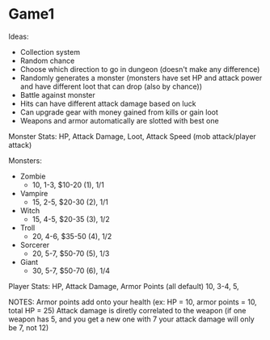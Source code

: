 # Game1

Ideas:
- Collection system
- Random chance
- Choose which direction to go in dungeon (doesn't make any difference)
- Randomly generates a monster (monsters have set HP and attack power and have different loot that can drop (also by chance))
- Battle against monster
- Hits can have different attack damage based on luck
- Can upgrade gear with money gained from kills or gain loot
- Weapons and armor automatically are slotted with best one

Monster Stats:
HP, Attack Damage, Loot, Attack Speed (mob attack/player attack)

Monsters:
- Zombie
  - 10, 1-3, $10-20 (1), 1/1
- Vampire
  - 15, 2-5, $20-30 (2), 1/1
- Witch
  - 15, 4-5, $20-35 (3), 1/2
- Troll
  - 20, 4-6, $35-50 (4), 1/2
- Sorcerer
  - 20, 5-7, $50-70 (5), 1/3
- Giant
  - 30, 5-7, $50-70 (6), 1/4

Player Stats:
HP, Attack Damage, Armor Points (all default)
10, 3-4, 5, 

NOTES:
Armor points add onto your health (ex: HP = 10, armor points = 10, total HP = 25)
Attack damage is diretly correlated to the weapon (if one weapon has 5, and you get a new one with 7 your attack damage will only be 7, not 12)